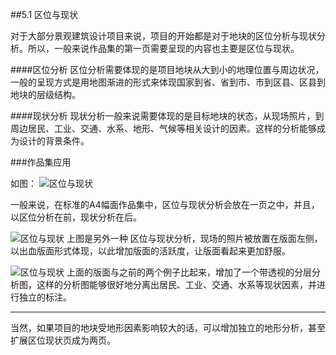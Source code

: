 ##5.1 区位与现状

对于大部分景观建筑设计项目来说，项目的开始都是对于地块的区位分析与现状分析。所以，一般来说作品集的第一页需要呈现的内容也主要是区位与现状。



####区位分析
区位分析需要体现的是项目地块从大到小的地理位置与周边状况，一般的呈现方式是用地图渐进的形式来体现国家到省、省到市、市到区县、区县到地块的层级结构。

####现状分析
现状分析一般来说需要体现的是目标地块的状态，从现场照片，到周边居民、工业、交通、水系、地形、气候等相关设计的因素。这样的分析能够成为设计的背景条件。


###作品集应用

如图：
![区位与现状](http://kitpic.makebi.net/la/lakit-01.jpg)

一般来说，在标准的A4幅面作品集中，区位与现状分析会放在一页之中，并且，以区位分析在前，现状分析在后。


![区位与现状](http://kitpic.makebi.net/la/lakit-02.jpg)
上图是另外一种 区位与现状分析，现场的照片被放置在版面左侧，以出血版面形式体现，以此增加版面的活跃度，让版面看起来更加舒服。

![区位与现状](http://kitpic.makebi.net/la/lakit-03.jpg)
上面的版面与之前的两个例子比起来，增加了一个带透视的分层分析图，这样的分析图能够很好地分离出居民、工业、交通、水系等现状因素，并进行独立的标注。

---

当然，如果项目的地块受地形因素影响较大的话，可以增加独立的地形分析，甚至扩展区位现状页成为两页。
